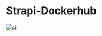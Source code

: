 # Strapi-Dockerhub
[![ci](https://github.com/vhalllive/Strapi-Dockerhub/actions/workflows/main.yml/badge.svg)](https://github.com/vhalllive/Strapi-Dockerhub/actions/workflows/main.yml)

